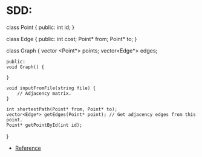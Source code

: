 # SDD: 
class Point {
	public:
	int id;
}

class  Edge {
	public:
	int cost;
	Point* from;
	Point* to;
}

class Graph {
	vector <Point*> points;
	vector<Edge*> edges;

	public: 
	void Graph() {

	}
	
	void inputFromFile(string file) { 
		// Adjacency matrix.
	}

	int shortestPath(Point* from, Point* to);
	vector<Edge*> getEdges(Point* point); // Get adjacency edges from this point.
	Point* getPointById(int id);
}

* [Reference](https://www.geeksforgeeks.org/printing-paths-dijkstras-shortest-path-algorithm/)

